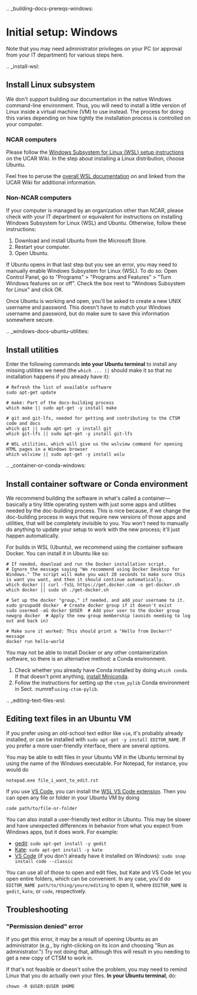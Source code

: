 .. _building-docs-prereqs-windows:

# Initial setup: Windows

Note that you may need administrator privileges on your PC (or approval from your IT department) for various steps here.

.. _install-wsl:

## Install Linux subsystem

We don't support building our documentation in the native Windows command-line environment. Thus, you will need to install a little version of Linux inside a virtual machine (VM) to use instead. The process for doing this varies depending on how tightly the installation process is controlled on your computer.

### NCAR computers

Please follow the [Windows Subsystem for Linux (WSL) setup instructions](https://wiki.ucar.edu/pages/viewpage.action?pageId=514032264&spaceKey=CONFIGMGMT&title=Setup) on the UCAR Wiki. In the step about installing a Linux distribution, choose Ubuntu.

Feel free to peruse the [overall WSL documentation](https://wiki.ucar.edu/spaces/CONFIGMGMT/pages/514032242/Windows+Subsystem+for+Linux) on and linked from the UCAR Wiki for additional information.

### Non-NCAR computers

If your computer is managed by an organization other than NCAR, please check with your IT department or equivalent for instructions on installing Windows Subsystem for Linux (WSL) and Ubuntu. Otherwise, follow these instructions:

1. Download and install Ubuntu from the Microsoft Store.
1. Restart your computer.
1. Open Ubuntu.

If Ubuntu opens in that last step but you see an error, you may need to manually enable Windows Subsystem for Linux (WSL). To do so: Open Control Panel, go to "Programs" > "Programs and Features" > "Turn Windows features on or off". Check the box next to "Windows Subsystem for Linux" and click OK.

Once Ubuntu is working and open, you'll be asked to create a new UNIX username and password. This doesn't have to match your Windows username and password, but do make sure to save this information somewhere secure.

.. _windows-docs-ubuntu-utilities:

## Install utilities
Enter the following commands **into your Ubuntu terminal** to install any missing utilities we need (the `which ... ||` should make it so that no installation happens if you already have it):
```shell
# Refresh the list of available software
sudo apt-get update

# make: Part of the docs-building process
which make || sudo apt-get -y install make

# git and git-lfs, needed for getting and contributing to the CTSM code and docs
which git || sudo apt-get -y install git
which git-lfs || sudo apt-get -y install git-lfs

# WSL utilities, which will give us the wslview command for opening HTML pages in a Windows browser
which wslview || sudo apt-get -y install wslu
```

.. _container-or-conda-windows:

## Install container software or Conda environment

We recommend building the software in what's called a container—basically a tiny little operating system with just some apps and utilities needed by the doc-building process. This is nice because, if we change the doc-building process in ways that require new versions of those apps and utilities, that will be completely invisible to you. You won't need to manually do anything to update your setup to work with the new process; it'll just happen automatically.

For builds in WSL (Ubuntu), we recommend using the container software Docker. You can install it in Ubuntu like so:

```shell
# If needed, download and run the Docker installation script.
# Ignore the message saying "We recommend using Docker Desktop for Windows." The script will make you wait 20 seconds to make sure this is want you want, and then it should continue automatically.
which docker || curl -fsSL https://get.docker.com -o get-docker.sh
which docker || sudo sh ./get-docker.sh

# Set up the docker "group," if needed, and add your username to it.
sudo groupadd docker  # Create docker group if it doesn't exist
sudo usermod -aG docker $USER  # Add your user to the docker group
newgrp docker  # Apply the new group membership (avoids needing to log out and back in)

# Make sure it worked: This should print a "Hello from Docker!" message
docker run hello-world
```

You may not be able to install Docker or any other containerization software, so there is an alternative method: a Conda environment.

1. Check whether you already have Conda installed by doing `which conda`. If that doesn't print anything, [install Miniconda](https://www.anaconda.com/docs/getting-started/miniconda/install#linux).
1. Follow the instructions for setting up the `ctsm_pylib` Conda environment in Sect. :numref:`using-ctsm-pylib`.

.. _editing-text-files-wsl:

## Editing text files in an Ubuntu VM
If you prefer using an old-school text editor like `vim`, it's probably already installed, or can be installed with `sudo apt-get -y install EDITOR_NAME`. If you prefer a more user-friendly interface, there are several options.

You may be able to edit files in your Ubuntu VM in the Ubuntu terminal by using the name of the Windows executable. For Notepad, for instance, you would do 
```shell
notepad.exe file_i_want_to_edit.rst
```

If you use [VS Code](https://code.visualstudio.com/), you can install the [WSL VS Code extension](https://marketplace.visualstudio.com/items?itemName=ms-vscode-remote.remote-wsl). Then you can open any file or folder in your Ubuntu VM by doing
```shell
code path/to/file-or-folder
```

You can also install a user-friendly text editor in Ubuntu. This may be slower and have unexpected differences in behavior from what you expect from Windows apps, but it does work. For example:
- [gedit](https://gedit-text-editor.org/): `sudo apt-get install -y gedit`
- [Kate](https://kate-editor.org/): `sudo apt-get install -y kate`
- [VS Code](https://code.visualstudio.com/) (if you don't already have it installed on Windows): `sudo snap install code --classic`

You can use all of those to open and edit files, but Kate and VS Code let you open entire folders, which can be convenient. In any case, you'd do `EDITOR_NAME path/to/thing/youre/editing` to open it, where `EDITOR_NAME` is `gedit`, `kate`, or `code`, respectively.

## Troubleshooting

### "Permission denied" error

If you get this error, it may be a result of opening Ubuntu as an administrator (e.g., by right-clicking on its icon and choosing "Run as administrator.") Try not doing that, although this will result in you needing to get a new copy of CTSM to work in. 

If that's not feasible or doesn't solve the problem, you may need to remind Linux that you do actually own your files. **In your Ubuntu terminal**, do:
```shell
chown -R $USER:$USER $HOME
```
